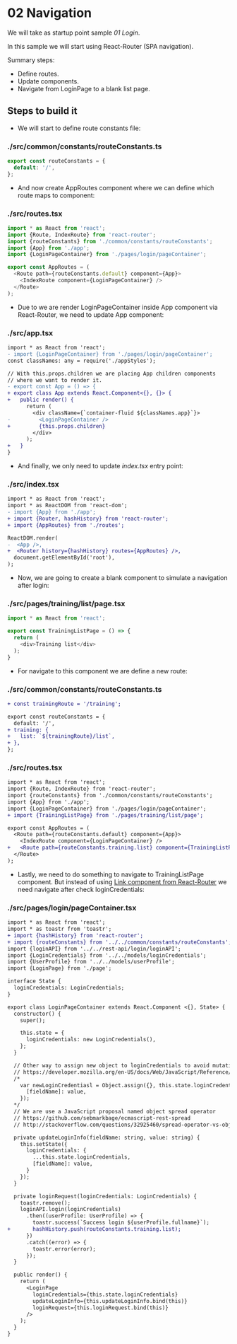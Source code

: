 # 02 Navigation

We will take as startup point sample _01 Login_.

In this sample we will start using React-Router (SPA navigation).

Summary steps:

- Define routes.
- Update components.
- Navigate from LoginPage to a blank list page.

## Steps to build it

- We will start to define route constants file:

### ./src/common/constants/routeConstants.ts
```javascript
export const routeConstants = {
  default: '/',
};

```

- And now create AppRoutes component where we can define which route maps to component:

### ./src/routes.tsx
```javascript
import * as React from 'react';
import {Route, IndexRoute} from 'react-router';
import {routeConstants} from './common/constants/routeConstants';
import {App} from './app';
import {LoginPageContainer} from './pages/login/pageContainer';

export const AppRoutes = (
  <Route path={routeConstants.default} component={App}>
    <IndexRoute component={LoginPageContainer} />
  </Route>
);

```

- Due to we are render LoginPageContainer inside App component via React-Router, we need to update App component:

### ./src/app.tsx
```diff
import * as React from 'react';
- import {LoginPageContainer} from './pages/login/pageContainer';
const classNames: any = require('./appStyles');

// With this.props.children we are placing App children components
// where we want to render it.
- export const App = () => {
+ export class App extends React.Component<{}, {}> {
+   public render() {
      return (
        <div className={`container-fluid ${classNames.app}`}>
-         <LoginPageContainer />
+         {this.props.children}
        </div>
      );
+   }
}

```

- And finally, we only need to update _index.tsx_ entry point:

### ./src/index.tsx
```diff
import * as React from 'react';
import * as ReactDOM from 'react-dom';
- import {App} from './app';
+ import {Router, hashHistory} from 'react-router';
+ import {AppRoutes} from './routes';

ReactDOM.render(
-  <App />,
+  <Router history={hashHistory} routes={AppRoutes} />,
  document.getElementById('root'),
);

```

- Now, we are going to create a blank component to simulate a navigation after login:

### ./src/pages/training/list/page.tsx
```javascript
import * as React from 'react';

export const TrainingListPage = () => {
  return (
    <div>Training list</div>
  );
}

```

- For navigate to this component we are define a new route:

### ./src/common/constants/routeConstants.ts
```diff
+ const trainingRoute = '/training';

export const routeConstants = {
  default: '/',
+ training: {
+   list: `${trainingRoute}/list`,
+ },
};

```

### ./src/routes.tsx
```diff
import * as React from 'react';
import {Route, IndexRoute} from 'react-router';
import {routeConstants} from './common/constants/routeConstants';
import {App} from './app';
import {LoginPageContainer} from './pages/login/pageContainer';
+ import {TrainingListPage} from './pages/training/list/page';

export const AppRoutes = (
  <Route path={routeConstants.default} component={App}>
    <IndexRoute component={LoginPageContainer} />
+   <Route path={routeConstants.training.list} component={TrainingListPage} />
  </Route>
);

```

- Lastly, we need to do something to navigate to TrainingListPage component. But instead of using [Link component from React-Router](https://github.com/reactjs/react-router-tutorial/tree/master/lessons/03-navigating-with-link) we need navigate after check loginCredentials:

### ./src/pages/login/pageContainer.tsx
```diff
import * as React from 'react';
import * as toastr from 'toastr';
+ import {hashHistory} from 'react-router';
+ import {routeConstants} from '../../common/constants/routeConstants';
import {loginAPI} from '../../rest-api/login/loginAPI';
import {LoginCredentials} from '../../models/loginCredentials';
import {UserProfile} from '../../models/userProfile';
import {LoginPage} from './page';

interface State {
  loginCredentials: LoginCredentials;
}

export class LoginPageContainer extends React.Component <{}, State> {
  constructor() {
    super();

    this.state = {
      loginCredentials: new LoginCredentials(),
    };
  }

  // Other way to assign new object to loginCredentials to avoid mutation is:
  // https://developer.mozilla.org/en-US/docs/Web/JavaScript/Reference/Global_Objects/Object/assign
  /*
    var newLoginCredentiasl = Object.assign({}, this.state.loginCredentials, {
      [fieldName]: value,
    });
  */
  // We are use a JavaScript proposal named object spread operator
  // https://github.com/sebmarkbage/ecmascript-rest-spread
  // http://stackoverflow.com/questions/32925460/spread-operator-vs-object-assign

  private updateLoginInfo(fieldName: string, value: string) {
    this.setState({
      loginCredentials: {
        ...this.state.loginCredentials,
        [fieldName]: value,
      }
    });
  }

  private loginRequest(loginCredentials: LoginCredentials) {
    toastr.remove();
    loginAPI.login(loginCredentials)
      .then((userProfile: UserProfile) => {
        toastr.success(`Success login ${userProfile.fullname}`);
+       hashHistory.push(routeConstants.training.list);
      })
      .catch((error) => {
        toastr.error(error);
      });
  }

  public render() {
    return (
      <LoginPage
        loginCredentials={this.state.loginCredentials}
        updateLoginInfo={this.updateLoginInfo.bind(this)}
        loginRequest={this.loginRequest.bind(this)}
      />
    );
  }
}

```
